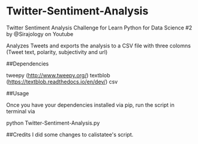 # Twitter-Sentiment-Analysis
Twitter Sentiment Analysis Challenge for Learn Python for Data Science #2 by @Sirajology on Youtube

Analyzes Tweets and exports the analysis to a CSV file with three colomns (Tweet text, polarity, subjectivity and url)


##Dependencies

tweepy (http://www.tweepy.org/)
textblob (https://textblob.readthedocs.io/en/dev/)
csv

##Usage

Once you have your dependencies installed via pip, run the script in terminal via

python Twitter-Sentiment-Analysis.py

##Credits
I did some changes to calistatee's script.
